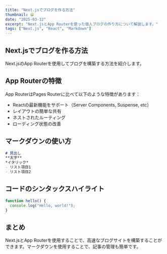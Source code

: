 ```yaml
---
title: "Next.jsでブログを作る方法"
thumbnail: 😁
date: "2025-03-12"
excerpt: "Next.jsとApp Routerを使った個人ブログの作り方について解説します。"
tags: ["Next.js", "React", "Markdown"]
---
```


## Next.jsでブログを作る方法

Next.jsのApp Routerを使用してブログを構築する方法を紹介します。

## App Routerの特徴

App RouterはPages Routerに比べて以下のような特徴があります：

- Reactの最新機能をサポート（Server Components, Suspense, etc）
- レイアウトの簡単な共有
- ネストされたルーティング
- ローディング状態の改善

## マークダウンの使い方

```markdown
# 見出し
**太字**
*イタリック*
- リスト項目1
- リスト項目2
```

## コードのシンタックスハイライト

```javascript
function hello() {
  console.log("Hello, world!");
}
```

## まとめ

Next.jsとApp Routerを使用することで、高速なブログサイトを構築することができます。マークダウンを使用することで、記事の管理も簡単です。
